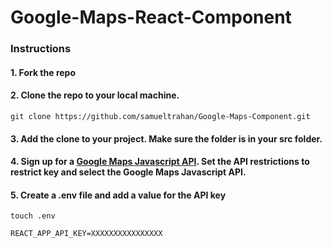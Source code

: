 # Google-Maps-React-Component

### Instructions 
#### 1. Fork the repo

#### 2. Clone the repo to your local machine.
```
git clone https://github.com/samueltrahan/Google-Maps-Component.git
```

#### 3. Add the clone to your project. Make sure the folder is in your src folder.

#### 4. Sign up for a [Google Maps Javascript API](https://developers.google.com/maps/documentation/javascript/overview). Set the API restrictions to restrict key and select the Google Maps Javascript API.

#### 5. Create a .env file and add a value for the API key
```
touch .env
```
```
REACT_APP_API_KEY=XXXXXXXXXXXXXXXX

